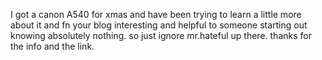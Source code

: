 I got a canon A540 for xmas and have been trying to learn a little more about it and fn your blog interesting and helpful to someone starting out knowing absolutely nothing. so just ignore mr.hateful up there. thanks for the info and the link.